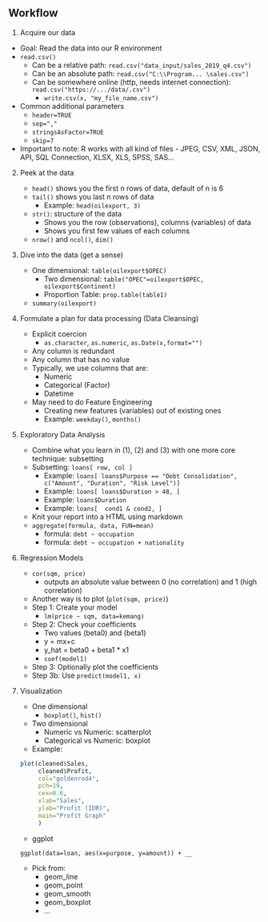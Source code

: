 ## Workflow

1. Acquire our data
- Goal: Read the data into our R environment
- `read.csv()`
    - Can be a relative path: `read.csv("data_input/sales_2019_q4.csv")`
    - Can be an absolute path: `read.csv("C:\\Program... \sales.csv")`
    - Can be somewhere online (http, needs internet connection): `read.csv("https://.../data/.csv")`
        - `write.csv(x, "my_file_name.csv")`
- Common additional parameters
    - `header=TRUE`
    - `sep=","`
    - `stringsAsFactor=TRUE`
    - `skip=7`
- Important to note:
    R works with all kind of files
        - JPEG, CSV, XML, JSON, API, SQL Connection, XLSX, XLS, SPSS, SAS...

2. Peek at the data
    - `head()` shows you the first n rows of data, default of n is 6
    - `tail()` shows you last n rows of data
        - Example: `head(oilexport, 3)`
    - `str()`: structure of the data
        - Shows you the row (observations), columns (variables) of data
        - Shows you first few values of each columns
    - `nrow()` and `ncol()`, `dim()`

3. Dive into the data (get a sense)
    - One dimensional: `table(oilexport$OPEC)`
        - Two dimensional: `table("OPEC"=oilexport$OPEC, oilexport$Continent)`
        - Proportion Table: `prop.table(table1)`
    - `summary(oilexport)`

4. Formulate a plan for data processing (Data Cleansing)
    - Explicit coercion
        - `as.character`, `as.numeric`, `as.Date(x,format="")`
    - Any column is redundant
    - Any column that has no value 
    - Typically, we use columns that are:
        - Numeric
        - Categorical (Factor)
        - Datetime
    - May need to do Feature Engineering
        - Creating new features (variables) out of existing ones
        - Example: `weekday()`, `months()`

5. Exploratory Data Analysis
    - Combine what you learn in (1), (2) and (3) with one more core technique: subsetting
    - Subsetting: `loans[ row, col ]`
        - Example: `loans[ loans$Purpose == "Debt Consolidation",  c("Amount", "Duration", "Risk Level")]`
        - Example: `loans[ loans$Duration > 48, ]`
        - Example: `loans$Duration`
        - Example: `loans[  cond1 & cond2, ]`
    - Knit your report into a HTML using markdown
    - `aggregate(formula, data, FUN=mean)`
        - formula: `debt ~ occupation`
        - formula: `debt ~ occupation + nationality`

6. Regression Models
    - `cor(sqm, price)`
        - outputs an absolute value between 0 (no correlation) and 1 (high correlation)
    - Another way is to plot (`plot(sqm, price)`)
    - Step 1: Create your model
        - `lm(price ~ sqm, data=kemang)`
    - Step 2: Check your coefficients
        - Two values (beta0) and (beta1)
        - y = mx+c
        - y_hat = beta0 + beta1 * x1
        - `coef(model1)`
    - Step 3: Optionally plot the coefficients
    - Step 3b: Use `predict(model1, x)`

7. Visualization
    - One dimensional
        - `boxplot()`, `hist()`
    - Two dimensional
        - Numeric vs Numeric: scatterplot
        - Categorical vs Numeric: boxplot
    - Example:
    ```r
    plot(cleaned$Sales, 
         cleaned$Profit,
         col="goldenrod4", 
         pch=19,
         cex=0.6,
         xlab="Sales", 
         ylab="Profit (IDR)", 
         main="Profit Graph"
         )
    ```
    - ggplot
    ```
    ggplot(data=loan, aes(x=purpose, y=amount)) + __
    ```

    - Pick from:
        - geom_line
        - geom_point
        - geom_smooth
        - geom_boxplot
        - ...






